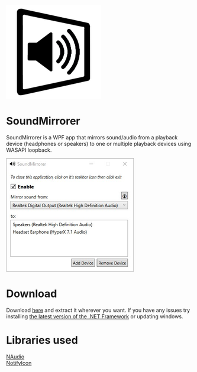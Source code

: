 ![alt text](https://github.com/cyberrex5/SoundMirrorer/blob/main/ico-256.png)
# SoundMirrorer
SoundMirrorer is a WPF app that mirrors sound/audio from a playback device (headphones or speakers) to one or multiple playback devices using WASAPI loopback.

![alt text](https://github.com/cyberrex5/SoundMirrorer/blob/main/screenshots/screenshot.jpg)

# Download
Download [here](https://github.com/cyberrex5/SoundMirrorer/releases) and extract it wherever you want.
If you have any issues try installing [the latest version of the .NET Framework](https://dotnet.microsoft.com/download/dotnet-framework/thank-you/net48-web-installer) or updating windows.

# Libraries used
[NAudio](https://github.com/naudio/NAudio)<br/>
[NotifyIcon](https://github.com/hardcodet/wpf-notifyicon)
